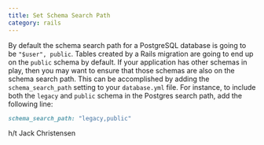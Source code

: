 ```yaml
--- 
title: Set Schema Search Path
category: rails
---
```


By default the schema search path for a PostgreSQL database is going to be
`"$user", public`. Tables created by a Rails migration are going to end up
on the `public` schema by default. If your application has other schemas in
play, then you may want to ensure that those schemas are also on the schema
search path. This can be accomplished by adding the `schema_search_path`
setting to your `database.yml` file. For instance, to include both the
`legacy` and `public` schema in the Postgres search path, add the following
line:

```ruby
schema_search_path: "legacy,public"
```

h/t Jack Christensen
